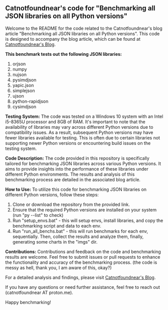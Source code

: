 ## Catnotfoundnear's code for "Benchmarking all JSON libraries on all Python versions"

Welcome to the README for the code related to the Catnotfoundnear's blog article "Benchmarking all JSON libraries on all Python versions". This code is designed to accompany the blog article, which can be found at [Catnotfoundnear's Blog](https://catnotfoundnear.github.io/).

**This benchmark tests out the following JSON libraries:**
1. orjson
2. numpy
3. nujson
4. pysimdjson
5. yapic.json
6. simplejson
7. ujson
8. python-rapidjson
9. cysimdjson

**Testing System:**
The code was tested on a Windows 10 system with an Intel i5-8365U processor and 8GB of RAM. It's important to note that the availability of libraries may vary across different Python versions due to compatibility issues. As a result, subsequent Python versions may have fewer libraries available for testing. This is often due to certain libraries not supporting newer Python versions or encountering build issues on the testing system.

**Code Description:**
The code provided in this repository is specifically tailored for benchmarking JSON libraries across various Python versions. It aims to provide insights into the performance of these libraries under different Python environments. The results and analysis of this benchmarking process are detailed in the associated blog article.

**How to Use:**
To utilize this code for benchmarking JSON libraries on different Python versions, follow these steps:
1. Clone or download the repository from the provided link.
2. Ensure that the required Python versions are installed on your system (run "py --list" to check)
3. Run "setup_envs.bat" - this will setup envs, install libraries, and copy the benchmarking script and data to each env.
4. Run "run_all_benchs.bat" - this will run benchmarks for each env, sequentially. Then, collect the results and analyze them, finally, generating some charts in the "imgs" dir.

**Contributions:**
Contributions and feedback on the code and benchmarking results are welcome. Feel free to submit issues or pull requests to enhance the functionality and accuracy of the benchmarking process. (the code is messy as hell, thank you, I am aware of this, okay?)

For a detailed analysis and findings, please visit [Catnotfoundnear's Blog](https://catnotfoundnear.github.io/).

If you have any questions or need further assistance, feel free to reach out (catnotfoundnear AT proton.me).

Happy benchmarking!
